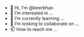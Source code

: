 - 👋 Hi, I’m @beerbhan
- 👀 I’m interested in ...
- 🌱 I’m currently learning ...
- 💞️ I’m looking to collaborate on ...
- 📫 How to reach me ...

<!---
beerbhan/beerbhan is a ✨ special ✨ repository because its `README.md` (this file) appears on your GitHub profile.
You can click the Preview link to take a look at your changes.
--->
